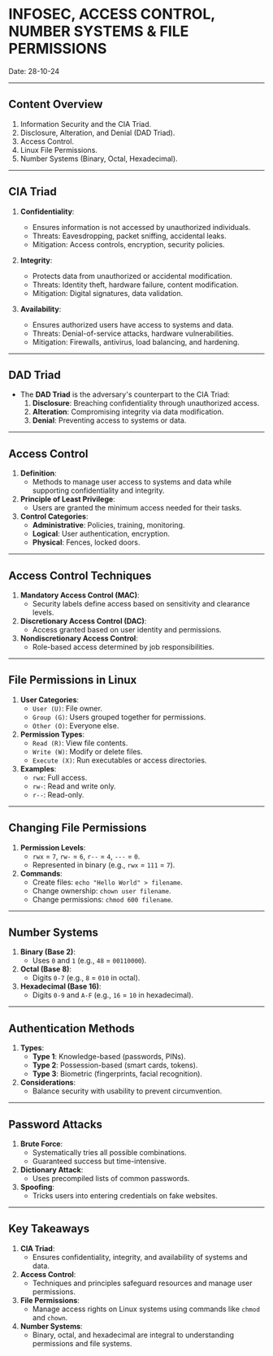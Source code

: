 # INFOSEC, ACCESS CONTROL, NUMBER SYSTEMS & FILE PERMISSIONS
Date: 28-10-24

---

## Content Overview
1. Information Security and the CIA Triad.
2. Disclosure, Alteration, and Denial (DAD Triad).
3. Access Control.
4. Linux File Permissions.
5. Number Systems (Binary, Octal, Hexadecimal).

---

## CIA Triad
1. **Confidentiality**:
   - Ensures information is not accessed by unauthorized individuals.
   - Threats: Eavesdropping, packet sniffing, accidental leaks.
   - Mitigation: Access controls, encryption, security policies.

2. **Integrity**:
   - Protects data from unauthorized or accidental modification.
   - Threats: Identity theft, hardware failure, content modification.
   - Mitigation: Digital signatures, data validation.

3. **Availability**:
   - Ensures authorized users have access to systems and data.
   - Threats: Denial-of-service attacks, hardware vulnerabilities.
   - Mitigation: Firewalls, antivirus, load balancing, and hardening.

---

## DAD Triad
- The **DAD Triad** is the adversary's counterpart to the CIA Triad:
  1. **Disclosure**: Breaching confidentiality through unauthorized access.
  2. **Alteration**: Compromising integrity via data modification.
  3. **Denial**: Preventing access to systems or data.

---

## Access Control
1. **Definition**:
   - Methods to manage user access to systems and data while supporting confidentiality and integrity.
2. **Principle of Least Privilege**:
   - Users are granted the minimum access needed for their tasks.
3. **Control Categories**:
   - **Administrative**: Policies, training, monitoring.
   - **Logical**: User authentication, encryption.
   - **Physical**: Fences, locked doors.

---

## Access Control Techniques
1. **Mandatory Access Control (MAC)**:
   - Security labels define access based on sensitivity and clearance levels.
2. **Discretionary Access Control (DAC)**:
   - Access granted based on user identity and permissions.
3. **Nondiscretionary Access Control**:
   - Role-based access determined by job responsibilities.

---

## File Permissions in Linux
1. **User Categories**:
   - `User (U)`: File owner.
   - `Group (G)`: Users grouped together for permissions.
   - `Other (O)`: Everyone else.
2. **Permission Types**:
   - `Read (R)`: View file contents.
   - `Write (W)`: Modify or delete files.
   - `Execute (X)`: Run executables or access directories.
3. **Examples**:
   - `rwx`: Full access.
   - `rw-`: Read and write only.
   - `r--`: Read-only.

---

## Changing File Permissions
1. **Permission Levels**:
   - `rwx` = `7`, `rw-` = `6`, `r--` = `4`, `---` = `0`.
   - Represented in binary (e.g., `rwx` = `111` = `7`).
2. **Commands**:
   - Create files: `echo "Hello World" > filename`.
   - Change ownership: `chown user filename`.
   - Change permissions: `chmod 600 filename`.

---

## Number Systems
1. **Binary (Base 2)**:
   - Uses `0` and `1` (e.g., `48` = `00110000`).
2. **Octal (Base 8)**:
   - Digits `0-7` (e.g., `8` = `010` in octal).
3. **Hexadecimal (Base 16)**:
   - Digits `0-9` and `A-F` (e.g., `16` = `10` in hexadecimal).

---

## Authentication Methods
1. **Types**:
   - **Type 1**: Knowledge-based (passwords, PINs).
   - **Type 2**: Possession-based (smart cards, tokens).
   - **Type 3**: Biometric (fingerprints, facial recognition).
2. **Considerations**:
   - Balance security with usability to prevent circumvention.

---

## Password Attacks
1. **Brute Force**:
   - Systematically tries all possible combinations.
   - Guaranteed success but time-intensive.
2. **Dictionary Attack**:
   - Uses precompiled lists of common passwords.
3. **Spoofing**:
   - Tricks users into entering credentials on fake websites.

---

## Key Takeaways
1. **CIA Triad**:
   - Ensures confidentiality, integrity, and availability of systems and data.
2. **Access Control**:
   - Techniques and principles safeguard resources and manage user permissions.
3. **File Permissions**:
   - Manage access rights on Linux systems using commands like `chmod` and `chown`.
4. **Number Systems**:
   - Binary, octal, and hexadecimal are integral to understanding permissions and file systems.
